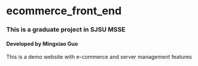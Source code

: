 # ecommerce_front_end
### This is a graduate project in SJSU MSSE
#### Developed by Mingxiao Guo
This is a demo website with e-commerce and server management features
